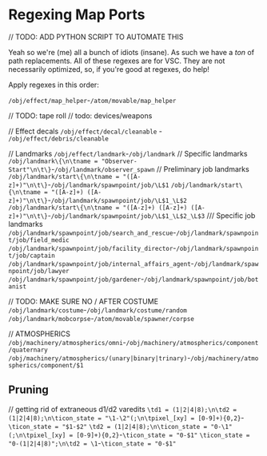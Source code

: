 # Regexing Map Ports

// TODO: ADD PYTHON SCRIPT TO AUTOMATE THIS

Yeah so we're (me) all a bunch of idiots (insane).
As such we have a *ton* of path replacements.
All of these regexes are for VSC. They are not necessarily optimized, so, if you're good at regexes, do help!

Apply regexes in this order:

`/obj/effect/map_helper`-`/atom/movable/map_helper`

// TODO: tape roll
// todo: devices/weapons

// Effect decals
`/obj/effect/decal/cleanable` - `/obj/effect/debris/cleanable`

// Landmarks
`/obj/effect/landmark`-`/obj/landmark`
// Specific landmarks
`/obj/landmark\{\n\tname = "Observer-Start"\n\t\}`-`/obj/landmark/observer_spawn`
// Preliminary job landmarks
`/obj/landmark/start\{\n\tname = "([A-z]+)"\n\t\}`-`/obj/landmark/spawnpoint/job/\L$1`
`/obj/landmark/start\{\n\tname = "([A-z]+) ([A-z]+)"\n\t\}`-`/obj/landmark/spawnpoint/job/\L$1_\L$2`
`/obj/landmark/start\{\n\tname = "([A-z]+) ([A-z]+) ([A-z]+)"\n\t\}`-`/obj/landmark/spawnpoint/job/\L$1_\L$2_\L$3`
/// Specific job landmarks
`/obj/landmark/spawnpoint/job/search_and_rescue`-`/obj/landmark/spawnpoint/job/field_medic`
`/obj/landmark/spawnpoint/job/facility_director`-`/obj/landmark/spawnpoint/job/captain`
`/obj/landmark/spawnpoint/job/internal_affairs_agent`-`/obj/landmark/spawnpoint/job/lawyer`
`/obj/landmark/spawnpoint/job/gardener`-`/obj/landmark/spawnpoint/job/botanist`

// TODO: MAKE SURE NO / AFTER COSTUME
`/obj/landmark/costume`-`/obj/landmark/costume/random`
`/obj/landmark/mobcorpse`-`/atom/movable/spawner/corpse`

// ATMOSPHERICS
`/obj/machinery/atmospherics/omni`-`/obj/machinery/atmospherics/component/quaternary`
`/obj/machinery/atmospherics/(unary|binary|trinary)`-`/obj/machinery/atmospherics/component/$1`

## Pruning
// getting rid of extraneous d1/d2 varedits
`\td1 = (1|2|4|8);\n\td2 = (1|2|4|8);\n\ticon_state = "\1-\2"(;\n\tpixel_[xy] = [0-9]+){0,2}`-`\ticon_state = "$1-$2"`
`\td2 = (1|2|4|8);\n\ticon_state = "0-\1"(;\n\tpixel_[xy] = [0-9]+){0,2}`-`\ticon_state = "0-$1"`
`\ticon_state = "0-(1|2|4|8)";\n\td2 = \1`-`\ticon_state = "0-$1"`
